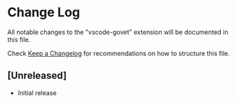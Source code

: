 # Change Log

All notable changes to the "vscode-govet" extension will be documented in this file.

Check [Keep a Changelog](http://keepachangelog.com/) for recommendations on how to structure this file.

## [Unreleased]

- Initial release